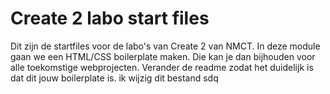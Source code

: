 # Create 2 labo start files
Dit zijn de startfiles voor de labo's van Create 2 van NMCT. In deze module gaan we een HTML/CSS boilerplate maken. Die kan je dan bijhouden voor alle toekomstige webprojecten. Verander de readme zodat het duidelijk is dat dit jouw boilerplate is.
ik wijzig dit bestand
sdq
